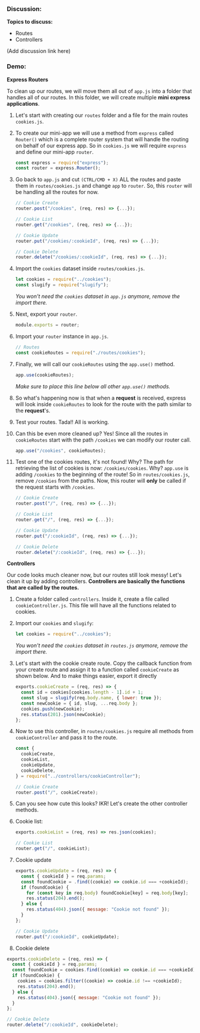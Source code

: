 ### Discussion:

**Topics to discuss:**

- Routes
- Controllers

(Add discussion link here)

### Demo:

**Express Routers**

To clean up our routes, we will move them all out of `app.js` into a folder that handles all of our routes. In this folder, we will create multiple **mini express applications**.

1. Let's start with creating our `routes` folder and a file for the main routes `cookies.js`.

2. To create our mini-app we will use a method from `express` called `Router()` which is a complete router system that will handle the routing on behalf of our express app. So in `cookies.js` we will require `express` and define our mini-app `router`.

   ```javascript
   const express = require("express");
   const router = express.Router();
   ```

3. Go back to `app.js` and cut `(CTRL/CMD + X)` ALL the routes and paste them in `routes/cookies.js` and change `app` to `router`. So, this `router` will be handling all the routes for now.

   ```javascript
   // Cookie Create
   router.post("/cookies", (req, res) => {...});

   // Cookie List
   router.get("/cookies", (req, res) => {...});

   // Cookie Update
   router.put("/cookies/:cookieId", (req, res) => {...});

   // Cookie Delete
   router.delete("/cookies/:cookieId", (req, res) => {...});
   ```

4. Import the `cookies` dataset inside `routes/cookies.js`.

   ```javascript
   let cookies = require("../cookies");
   const slugify = require("slugify");
   ```

   _You won't need the `cookies` dataset in `app.js` anymore, remove the import there._

5. Next, export your `router`.

   ```javascript
   module.exports = router;
   ```

6. Import your `router` instance in `app.js`.

   ```javascript
   // Routes
   const cookieRoutes = require("./routes/cookies");
   ```

7. Finally, we will call our `cookieRoutes` using the `app.use()` method.

   ```javascript
   app.use(cookieRoutes);
   ```

   _Make sure to place this line below all other `app.use()` methods._

8. So what's happening now is that when a **request** is received, express will look inside `cookieRoutes` to look for the route with the path similar to the **request**'s.

9. Test your routes. Tada!! All is working.

10. Can this be even more cleaned up? Yes! Since all the routes in `cookieRoutes` start with the path `/cookies` we can modify our router call.

    ```javascript
    app.use("/cookies", cookieRoutes);
    ```

11. Test one of the cookies routes, it's not found! Why? The path for retrieving the list of cookies is now: `/cookies/cookies`. Why? `app.use` is adding `/cookies` to the beginning of the route! So in `routes/cookies.js`, remove `/cookies` from the paths. Now, this router will **only** be called if the request starts with `/cookies`.

    ```javascript
    // Cookie Create
    router.post("/", (req, res) => {...});

    // Cookie List
    router.get("/", (req, res) => {...});

    // Cookie Update
    router.put("/:cookieId", (req, res) => {...});

    // Cookie Delete
    router.delete("/:cookieId", (req, res) => {...});
    ```

**Controllers**

Our code looks much cleaner now, but our routes still look messy! Let's clean it up by adding controllers. **Controllers are basically the functions that are called by the routes.**

1. Create a folder called `controllers`. Inside it, create a file called `cookieController.js`. This file will have all the functions related to cookies.

2. Import our `cookies` and `slugify`:

   ```javascript
   let cookies = require("../cookies");
   ```

   _You won't need the `cookies` dataset in `routes.js` anymore, remove the import there._

3. Let's start with the cookie create route. Copy the callback function from your create route and assign it to a function called `cookieCreate` as shown below. And to make things easier, export it directly

   ```javascript
   exports.cookieCreate = (req, res) => {
     const id = cookies[cookies.length - 1].id + 1;
     const slug = slugify(req.body.name, { lower: true });
     const newCookie = { id, slug, ...req.body };
     cookies.push(newCookie);
     res.status(201).json(newCookie);
   };
   ```

4. Now to use this controller, in `routes/cookies.js` require all methods from `cookieController` and pass it to the route.

   ```javascript
   const {
     cookieCreate,
     cookieList,
     cookieUpdate,
     cookieDelete,
   } = require("../controllers/cookieController");

   // Cookie Create
   router.post("/", cookieCreate);
   ```

5. Can you see how cute this looks? IKR! Let's create the other controller methods.

6. Cookie list:

   ```javascript
   exports.cookieList = (req, res) => res.json(cookies);
   ```

   ```javascript
   // Cookie List
   router.get("/", cookieList);
   ```

7. Cookie update

   ```javascript
   exports.cookieUpdate = (req, res) => {
     const { cookieId } = req.params;
     const foundCookie = .find((cookie) => cookie.id === +cookieId);
     if (foundCookie) {
       for (const key in req.body) foundCookie[key] = req.body[key];
       res.status(204).end();
     } else {
       res.status(404).json({ message: "Cookie not found" });
     }
   };
   ```

   ```javascript
   // Cookie Update
   router.put("/:cookieId", cookieUpdate);
   ```

8. Cookie delete

```javascript
exports.cookieDelete = (req, res) => {
  const { cookieId } = req.params;
  const foundCookie = cookies.find((cookie) => cookie.id === +cookieId);
  if (foundCookie) {
    cookies = cookies.filter((cookie) => cookie.id !== +cookieId);
    res.status(204).end();
  } else {
    res.status(404).json({ message: "Cookie not found" });
  }
};
```

```javascript
// Cookie Delete
router.delete("/:cookieId", cookieDelete);
```
